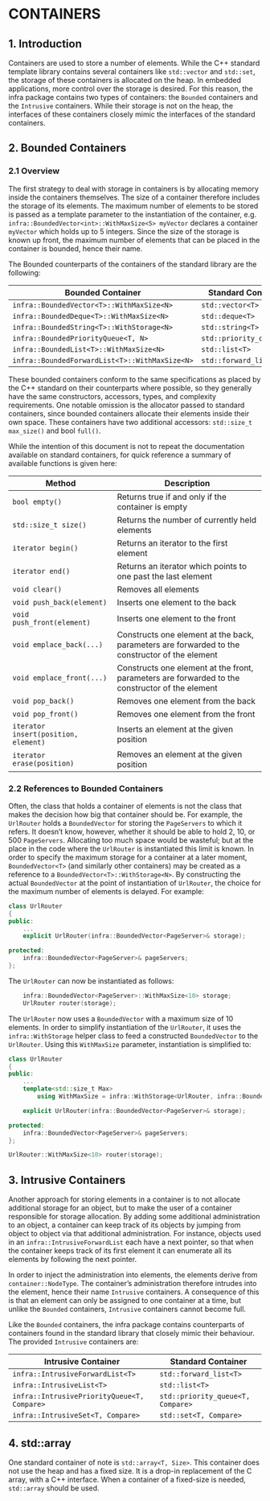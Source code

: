# CONTAINERS

## 1. Introduction

Containers are used to store a number of elements. While the C++ standard template library contains several containers like `std::vector` and `std::set`, the storage of these containers is allocated on the heap. In embedded applications, more control over the storage is desired. For this reason, the infra package contains two types of containers: the `Bounded` containers and the `Intrusive` containers. While their storage is not on the heap, the interfaces of these containers closely mimic the interfaces of the standard containers.

## 2. Bounded Containers

### 2.1 Overview

The first strategy to deal with storage in containers is by allocating memory inside the containers themselves. The size of a container therefore includes the storage of its elements. The maximum number of elements to be stored is passed as a template parameter to the instantiation of the container, e.g. `infra::BoundedVector<int>::WithMaxSize<5> myVector` declares a container `myVector` which holds up to 5 integers. Since the size of the storage is known up front, the maximum number of elements that can be placed in the container is bounded, hence their name.

The Bounded counterparts of the containers of the standard library are the following:

| Bounded Container | Standard Container |
| ----------------- | ------------------ |
| `infra::BoundedVector<T>::WithMaxSize<N>` | `std::vector<T>` |
| `infra::BoundedDeque<T>::WithMaxSize<N>` | `std::deque<T>` |
| `infra::BoundedString<T>::WithStorage<N>` | `std::string<T>` |
| `infra::BoundedPriorityQueue<T, N>` | `std::priority_queue<T>` |
| `infra::BoundedList<T>::WithMaxSize<N>` | `std::list<T>` |
| `infra::BoundedForwardList<T>::WithMaxSize<N>` | `std::forward_list<T>` |

These bounded containers conform to the same specifications as placed by the C++ standard on their counterparts where possible, so they generally have the same constructors, accessors, types, and complexity requirements. One notable omission is the allocator passed to standard containers, since bounded containers allocate their elements inside their own space. These containers have two additional accessors: `std::size_t max_size()` and bool `full()`.

While the intention of this document is not to repeat the documentation available on standard containers, for quick reference a summary of available functions is given here:

| Method | Description |
| ------ | ----------- |
| `bool empty()` | Returns true if and only if the container is empty |
| `std::size_t size()` | Returns the number of currently held elements |
| `iterator begin()` | Returns an iterator to the first element |
| `iterator end()` | Returns an iterator which points to one past the last element |
| `void clear()` | Removes all elements |
| `void push_back(element)` | Inserts one element to the back |
| `void push_front(element)` | Inserts one element to the front |
| `void emplace_back(...)` | Constructs one element at the back, parameters are forwarded to the constructor of the element |
| `void emplace_front(...)` | Constructs one element at the front, parameters are forwarded to the constructor of the element |
| `void pop_back()` | Removes one element from the back |
| `void pop_front()` | Removes one element from the front |
| `iterator insert(position, element)` | Inserts an element at the given position |
| `iterator erase(position)` | Removes an element at the given position |

### 2.2 References to Bounded Containers

Often, the class that holds a container of elements is not the class that makes the decision how big that container should be. For example, the `UrlRouter` holds a `BoundedVector` for storing the `PageServers` to which it refers. It doesn’t know, however, whether it should be able to hold 2, 10, or 500 `PageServers`. Allocating too much space would be wasteful; but at the place in the code where the `UrlRouter` is instantiated this limit is known. In order to specify the maximum storage for a container at a later moment, `BoundedVector<T>` (and similarly other containers) may be created as a reference to a `BoundedVector<T>::WithStorage<N>`. By constructing the actual `BoundedVector` at the point of instantiation of `UrlRouter`, the choice for the maximum number of elements is delayed. For example:

```cpp
class UrlRouter
{
public:
    ...
    explicit UrlRouter(infra::BoundedVector<PageServer>& storage);

protected:
    infra::BoundedVector<PageServer>& pageServers;
};
```

The `UrlRouter` can now be instantiated as follows:

```cpp
    infra::BoundedVector<PageServer>::WithMaxSize<10> storage;
    UrlRouter router(storage);
```

The `UrlRouter` now uses a `BoundedVector` with a maximum size of 10 elements.
In order to simplify instantiation of the `UrlRouter`, it uses the `infra::WithStorage` helper class to feed a constructed `BoundedVector` to the `UrlRouter`. Using this `WithMaxSize` parameter, instantiation is simplified to:

```cpp
class UrlRouter
{
public:
    ...
    template<std::size_t Max>
        using WithMaxSize = infra::WithStorage<UrlRouter, infra::BoundedVector<PageServer>::WithMaxSize<Max>>;

    explicit UrlRouter(infra::BoundedVector<PageServer>& storage);

protected:
    infra::BoundedVector<PageServer>& pageServers;
};

UrlRouter::WithMaxSize<10> router(storage);
```

## 3. Intrusive Containers

Another approach for storing elements in a container is to not allocate additional storage for an object, but to make the user of a container responsible for storage allocation. By adding some additional administration to an object, a container can keep track of its objects by jumping from object to object via that additional administration. For instance, objects used in an `infra::IntrusiveForwardList` each have a next pointer, so that when the container keeps track of its first element it can enumerate all its elements by following the next pointer.

In order to inject the administration into elements, the elements derive from `container::NodeType`. The container’s administration therefore intrudes into the element, hence their name `Intrusive` containers.
A consequence of this is that an element can only be assigned to one container at a time, but unlike the `Bounded` containers, `Intrusive` containers cannot become full.

Like the `Bounded` containers, the infra package contains counterparts of containers found in the standard library that closely mimic their behaviour. The provided `Intrusive` containers are:

| Intrusive Container | Standard Container |
| ------------------- | ------------------ |
| `infra::IntrusiveForwardList<T>` | `std::forward_list<T>` |
| `infra::IntrusiveList<T>` | `std::list<T>` |
| `infra::IntrusivePriorityQueue<T, Compare>` | `std::priority_queue<T, Compare>` |
| `infra::IntrusiveSet<T, Compare>` | `std::set<T, Compare>` |

## 4. std::array

One standard container of note is `std::array<T, Size>`. This container does not use the heap and has a fixed size. It is a drop-in replacement of the C array, with a C++ interface. When a container of a fixed-size is needed, `std::array` should be used.
